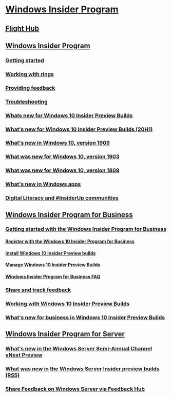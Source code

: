 # [Windows Insider Program](https://docs.microsoft.com/windows-insider/)
## [Flight Hub](https://docs.microsoft.com/windows-insider/flight-hub/)
## [Windows Insider Program](https://docs.microsoft.com/windows-insider/at-home/index)
### [Getting started](https://docs.microsoft.com/windows-insider/at-home/get-started)
### [Working with rings](https://docs.microsoft.com/windows-insider/at-home/rings)
### [Providing feedback](https://docs.microsoft.com/windows-insider/at-home/feedback)
### [Troubleshooting](https://docs.microsoft.com/windows-insider/at-home/troubleshooting)
### [Whats new for Windows 10 Insider Preview Builds](https://docs.microsoft.com/en-us/windows-insider/at-home/whats-new-at-wip-home)
### [What's new for Windows 10 Insider Preview Builds (20H1)](https://docs.microsoft.com/windows-insider/at-home/Whats-new-wip-at-home-20h1)
### [What's new in Windows 10, version 1909](https://docs.microsoft.com/windows-insider/at-home/whats-new-wip-at-home-1909)
### [What was new for Windows 10, version 1903](https://docs.microsoft.com/windows-insider/at-home/whats-new-wip-at-home-1903)
### [What was new for Windows 10, version 1809](https://docs.microsoft.com/windows-insider/at-home/Whats-new-wip-at-home-1809)
### [What's new in Windows apps](https://docs.microsoft.com/windows-insider/at-home/whats-new-apps-19h1)
### [Digital Literacy and #InsiderUp communities](https://docs.microsoft.com/windows-insider/at-home/digital-literacy)
## [Windows Insider Program for Business](https://docs.microsoft.com/windows-insider/at-work-pro/)
### [Getting started with the Windows Insider Program for Business](https://docs.microsoft.com/windows-insider/at-work-pro/wip-4-biz-get-started)
#### [Register with the Windows 10 Insider Program for Business](https://docs.microsoft.com/windows-insider/at-work-pro/wip-4-biz-register)
#### [Install Windows 10 Insider Preview builds](https://docs.microsoft.com/windows-insider/at-work-pro/wip-4-biz-install)
#### [Manage Windows 10 Insider Preview Builds](https://docs.microsoft.com/windows-insider/at-work-pro/wip-4-biz-manage)
#### [Windows Insider Program for Business FAQ](https://docs.microsoft.com/windows-insider/at-work-pro/wip-4-biz-FAQ)
### [Share and track feedback](https://docs.microsoft.com/windows-insider/at-work-pro/wip-4-biz-feedback)
### [Working with Windows 10 Insider Preview Builds](https://docs.microsoft.com/windows-insider/at-work-pro/wip-4-biz-explore-and-validate)
### [What's new for business in Windows 10 Insider Preview Builds](https://docs.microsoft.com/windows-insider/at-work-pro/wip-4-biz-whats-new)
## [Windows Insider Program for Server](https://docs.microsoft.com/windows-insider/at-work/)
### [What's new in the Windows Server Semi-Annual Channel vNext Preview](https://docs.microsoft.com/windows-insider/at-work/whats-new-wip-at-work)
### [What was new in the Windows Server Insider preview builds (RS5)](https://docs.microsoft.com/windows-insider/at-work/whats-new-wip-at-work-1809)
### [Share Feedback on Windows Server via Feedback Hub](https://docs.microsoft.com/windows-insider/at-work/wip-4-server-feedback-hub)
